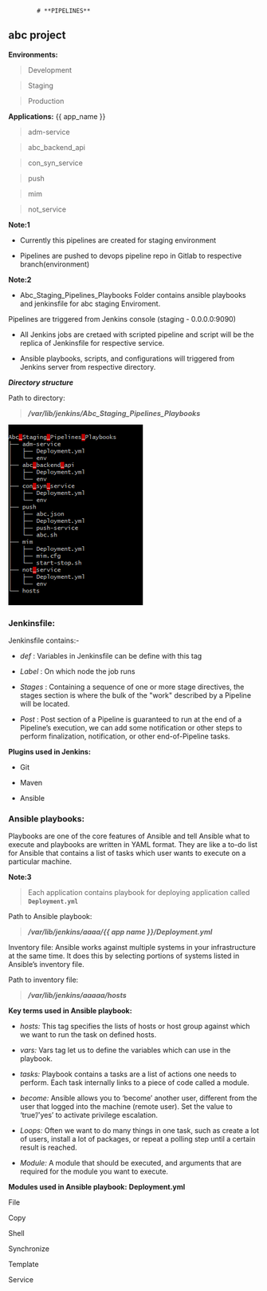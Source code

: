 			# **PIPELINES**
## **abc project**

**Environments:**
   > Development

   > Staging

   > Production

**Applications:** {{ app_name }}
   > adm-service

   > abc_backend_api

   > con_syn_service

   > push

   > mim

   > not_service

**Note:1** 
	
- Currently this pipelines are created for staging environment
	
- Pipelines are pushed to devops pipeline repo in Gitlab to respective branch(environment) 



**Note:2**

- Abc\_Staging_Pipelines_Playbooks Folder contains ansible playbooks and jenkinsfile for
abc staging Enviroment.


Pipelines are triggered from Jenkins console (staging - 0.0.0.0:9090) 

- All Jenkins jobs are cretaed with scripted pipeline and script will be the replica of Jenkinsfile for respective service.

- Ansible playbooks, scripts, and configurations will triggered from Jenkins server from respective directory. 


***Directory structure***

Path to directory: 

> ***/var/lib/jenkins/Abc_Staging_Pipelines_Playbooks***

![ansible scripts](https://github.com/arundevops16/document/blob/master/staging-dir-structure.png)



### Jenkinsfile: 

Jenkinsfile contains:-

- _def_		: Variables in Jenkinsfile can be define with this tag

- _Label_	: On which node the job runs

- _Stages_	: Containing a sequence of one or more stage directives, the stages section is where the bulk of the "work" described by a Pipeline will be located.

- _Post_		: Post section of a Pipeline is guaranteed to run at the end of a Pipeline’s execution, we can add some notification or other steps to perform finalization, notification, or other end-of-Pipeline tasks.


**Plugins used in Jenkins:**

- Git

- Maven

- Ansible


### Ansible playbooks:

Playbooks are one of the core features of Ansible and tell Ansible what to execute and playbooks are written in YAML format. They are like a to-do list for Ansible that contains a list of tasks which user wants to execute on a particular machine.


**Note:3**

> Each application contains playbook for deploying application called **`Deployment.yml`** 

Path to Ansible playbook:

> ***/var/lib/jenkins/aaaa/{{ app name }}/Deployment.yml***

Inventory file:  Ansible works against multiple systems in your infrastructure at the same time. It does this by selecting portions of systems listed in Ansible’s inventory file.

Path to inventory file:

> ***/var/lib/jenkins/aaaaa/hosts***


**Key terms used in Ansible playbook:**

- *hosts:* This tag specifies the lists of hosts or host group against which we want to run the task on defined hosts.

- *vars:* Vars tag let us to define the variables which can use in the playbook. 

- *tasks:*  Playbook contains a tasks are a list of actions one needs to perform. Each task internally links to a piece of code called a module.

- *become:* Ansible allows you to ‘become’ another user, different from the user that logged into the machine (remote user). Set the value to ‘true’/’yes’ to activate privilege escalation.

- *Loops:* Often we want to do many things in one task, such as create a lot of users, install a lot of packages, or repeat a polling step until a certain result is reached.

- *Module:* A module that should be executed, and arguments that are required for the module you want to execute.

**Modules used in Ansible playbook:** **Deployment.yml**

File 

Copy

Shell

Synchronize

Template

Service


